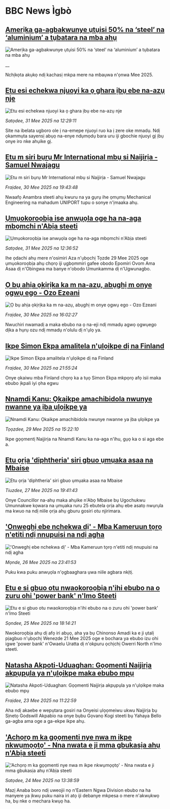 # BBC News Ìgbò## [Amerịka ga-agbakwunye ụtụisi 50% na ‘steel’ na ‘aluminium’ a tụbatara na mba ahụ](https://www.bbc.co.uk/igbo/live/cz95zpxkd9vt?at_campaign=githubrss)![Amerịka ga-agbakwunye ụtụisi 50% na ‘steel’ na ‘aluminium’ a tụbatara na mba ahụ](https://ichef.bbci.co.uk/ace/standard/240/cpsprodpb/3234/live/fe97cfa0-3df1-11f0-b6e6-4ddb91039da1.png)__Nchịkọta akụkọ ndị kachasị mkpa mere na mbaụwa n'ọnwa Mee 2025.## [Etu esi echekwa njuoyi ka ọ ghara ịbụ ebe na-azụ nje](https://www.bbc.com/igbo/articles/cj3jrz1ye0do?at_campaign=githubrss)![Etu esi echekwa njuoyi ka ọ ghara ịbụ ebe na-azụ nje](https://ichef.bbci.co.uk/ace/standard/240/cpsprodpb/e2dd/live/e69c11e0-2cc6-11f0-b26b-ab62c890638b.jpg)_Satọdee, 31 Mee 2025 na 12:29:11_Site na ibelata ugboro ole ị na-emepe njuoyi ruo ka ị zere oke mmadụ. Ndị ọkammụta sayensị abụọ na-enye ndụmọdụ bara uru iji gbochie njuoyi gị ịbụ onye iro nke ahụike gị.## [Etu m siri bụrụ Mr International mbụ si Naịjirịa - Samuel Nwajagu](https://www.bbc.com/igbo/articles/c8reml3gl01o?at_campaign=githubrss)![Etu m siri bụrụ Mr International mbụ si Naịjirịa - Samuel Nwajagu](https://ichef.bbci.co.uk/ace/standard/240/cpsprodpb/878d/live/8d9bc9e0-3d84-11f0-8fa6-57e840e6fcdb.jpg)_Fraịdee, 30 Mee 2025 na 19:43:48_Nwaafọ Anambra steeti ahụ kwuru na ya gụrụ ihe ọmụmụ Mechanical Engineering na mahadum UNIPORT tupu o sonye n'ịmaaka ahụ.## [Ụmụokoroọbịa ise anwụọla oge ha na-aga mbọmchi n'Abịa steeti](https://www.bbc.com/igbo/articles/cjrnzqjx5gpo?at_campaign=githubrss)![Ụmụokoroọbịa ise anwụọla oge ha na-aga mbọmchi n'Abịa steeti](https://ichef.bbci.co.uk/ace/standard/240/cpsprodpb/29ad/live/043bf1e0-3e18-11f0-b6e6-4ddb91039da1.png)_Satọdee, 31 Mee 2025 na 12:36:52_Ihe ọdachi ahụ mere n'osimiri Aza n'ụbọchị Tọzde 29 Mee 2025 oge ụmụokoroọbịa ahụ chọrọ iji ụgbọmmiri gafee obodo Epomiri Ovom Ama Asaa dị n'Obingwa ma banye n'obodo Umunkamma dị n'Ugwunagbo.## [Ọ bụ ahịa ọkịrịka ka m na-azụ, abụghị m onye ọgwụ ego - Ozo Ezeani](https://www.bbc.com/igbo/articles/crr7evg9k95o?at_campaign=githubrss)![Ọ bụ ahịa ọkịrịka ka m na-azụ, abụghị m onye ọgwụ ego - Ozo Ezeani](https://ichef.bbci.co.uk/ace/standard/240/cpsprodpb/e89c/live/76524c80-3d6d-11f0-af00-f94ff1cabcc0.jpg)_Fraịdee, 30 Mee 2025 na 16:02:27_Nwuchiri nwamadị a maka ebubo na ọ na-eji ndị mmadụ agwọ ọgwụego dịka a hụrụ ozu ndị mmadụ n'olulu dị n'ụlọ ya.## [Ikpe Simon Ekpa amalitela n'ụlọikpe dị na Finland](https://www.bbc.com/igbo/articles/c9ql2lp93rxo?at_campaign=githubrss)![Ikpe Simon Ekpa amalitela n'ụlọikpe dị na Finland](https://ichef.bbci.co.uk/ace/standard/240/cpsprodpb/0c0e/live/9d218130-3270-11f0-96c3-cf669419a2b0.png)_Fraịdee, 30 Mee 2025 na 21:55:24_Onye ọkaiwu mba Finland chọrọ ka a tụọ Simon Ekpa mkpọrọ afọ isii maka ebubo ịkpali iyi ọha egwu## [Nnamdi Kanu: Ọkaikpe amachibidola nwunye nwanne ya ịba ụlọikpe ya ](https://www.bbc.com/igbo/articles/c1jxy46j7dgo?at_campaign=githubrss)![Nnamdi Kanu: Ọkaikpe amachibidola nwunye nwanne ya ịba ụlọikpe ya ](https://ichef.bbci.co.uk/ace/standard/240/cpsprodpb/f8b6/live/5a3cd3c0-3c88-11f0-bb48-a7542308bf02.jpg)_Tọọzdee, 29 Mee 2025 na 15:22:10_Ikpe gọọmentị Naịjirịa na Nnamdi Kanu ka na-aga n'ihu, gụọ ka o si aga ebe a.## [Etu ọrịa 'diphtheria' siri gbuo ụmụaka asaa na Mbaise](https://www.bbc.com/igbo/articles/cjrn0591evgo?at_campaign=githubrss)![Etu ọrịa 'diphtheria' siri gbuo ụmụaka asaa na Mbaise](https://ichef.bbci.co.uk/ace/standard/240/cpsprodpb/a327/live/f20e0410-3b2c-11f0-ab2d-a33f931f78dd.png)_Tiuzdee, 27 Mee 2025 na 19:41:43_Onye Councillor na-ahụ maka ahụike n'Abọ Mbaise bụ Ugochukwu Umunnakwe kọwara na ụmụaka ruru 25 ebutela ọrịa ahụ ebe asatọ nwụrụla ma kwuo na ndị niile ọrịa ahụ gburu gosiri otu njirimara.## ['Onweghị ebe nchekwa dị' - Mba Kameruun tọrọ n'etiti ndị nnupuisi na ndị agha](https://www.bbc.com/igbo/articles/czj4v10yjlxo?at_campaign=githubrss)!['Onweghị ebe nchekwa dị' - Mba Kameruun tọrọ n'etiti ndị nnupuisi na ndị agha](https://ichef.bbci.co.uk/ace/standard/240/cpsprodpb/23c5/live/a95917d0-3566-11f0-96c3-cf669419a2b0.jpg)_Mọnde, 26 Mee 2025 na 23:41:53_Puku kwa puku anwụọla n'ọgbaaghara ụwa niile agbara nkịtị.## [Etu e si gbuo otu nwaokoroọbịa n'ihi ebubo na o zuru ohi 'power bank' n'Imo Steeti](https://www.bbc.com/igbo/articles/c771d80024lo?at_campaign=githubrss)![Etu e si gbuo otu nwaokoroọbịa n'ihi ebubo na o zuru ohi 'power bank' n'Imo Steeti](https://ichef.bbci.co.uk/ace/standard/240/cpsprodpb/da7c/live/cf0e1790-398b-11f0-8519-3b5a01ebe413.png)_Sọndee, 25 Mee 2025 na 18:14:21_Nwokoroọbịa ahụ dị afọ iri abụọ, aha ya bụ Chinonso Amadi ka e ji ụtalị pịagbuo n'ụbọchị Wenezde 21 Mee 2025 oge e bochara ya ebubo izu ohi igwe 'power bank' n'Owaelu Uratta dị n'okpuru ọchịchị Owerri North n'Imo steeti.## [Natasha Akpoti-Uduaghan: Gọọmenti Naịjirịa akpụpụla ya n'ụlọikpe maka ebubo mpụ ](https://www.bbc.com/igbo/articles/cdj9xvnjd39o?at_campaign=githubrss)![Natasha Akpoti-Uduaghan: Gọọmenti Naịjirịa akpụpụla ya n'ụlọikpe maka ebubo mpụ ](https://ichef.bbci.co.uk/ace/standard/240/cpsprodpb/a7ce/live/6862e5a0-37b7-11f0-9e4d-b7a43daeff47.png)_Fraịdee, 23 Mee 2025 na 11:22:59_Aha ndị akaebe e wepụtara gosiri na Onyeisi ụlọọmeiwu ukwu Naịjirịa bụ Sịnetọ Godswill Akpabio na onye bụbu Gọvanọ Kogi steeti bụ Yahaya Bello ga-agba ama oge a ga-ekpe ikpe ahụ.## ['Achọrọ m ka gọọmenti nye nwa m ikpe nkwụmọọtọ' - Nna nwata e ji mma gbukasịa ahụ n'Abịa steeti](https://www.bbc.com/igbo/articles/cvgnnqv3myqo?at_campaign=githubrss)!['Achọrọ m ka gọọmenti nye nwa m ikpe nkwụmọọtọ' - Nna nwata e ji mma gbukasịa ahụ n'Abịa steeti](https://ichef.bbci.co.uk/ace/standard/240/cpsprodpb/f758/live/d28a1be0-358e-11f0-96c3-cf669419a2b0.png)_Satọdee, 24 Mee 2025 na 13:38:59_Mazị Anaba boro ndị uweojii nọ n'Eastern Ngwa Division ebubo na ha manyere ya ịkwụ puku naira iri atọ iji debanye mkpesa o mere n'akwụkwọ ha, bụ nke o mechara kwụọ ha.
